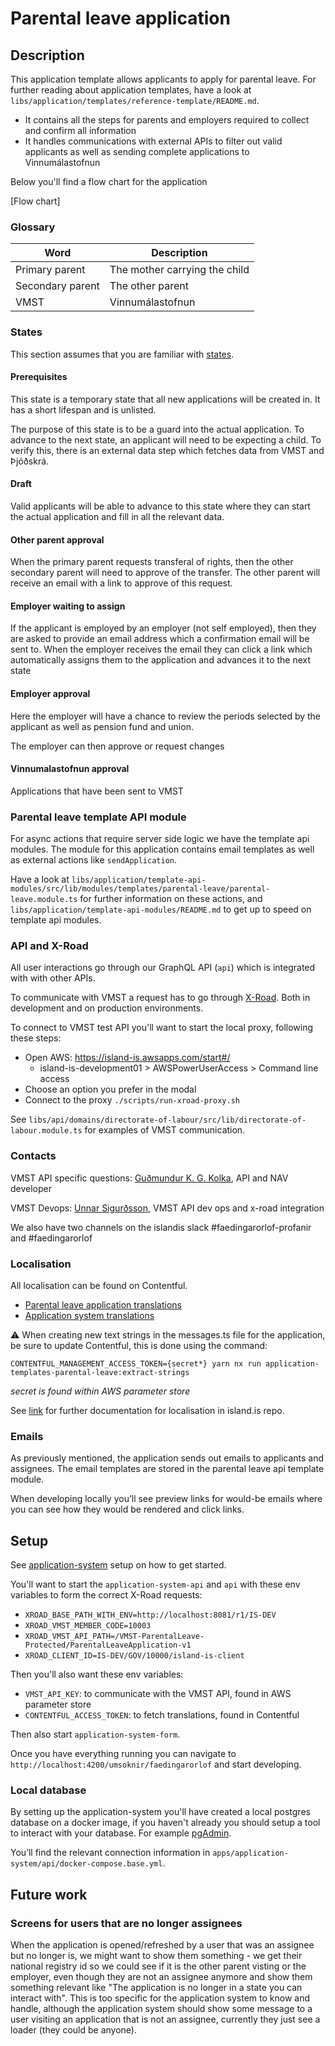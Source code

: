 # Parental leave application

## Description

This application template allows applicants to apply for parental leave. For further reading about application templates, have a look at `libs/application/templates/reference-template/README.md`.

- It contains all the steps for parents and employers required to collect and confirm all information
- It handles communications with external APIs to filter out valid applicants as well as sending complete applications to Vinnumálastofnun

Below you'll find a flow chart for the application

[Flow chart]

### Glossary

| Word             | Description                   |
| ---------------- | ----------------------------- |
| Primary parent   | The mother carrying the child |
| Secondary parent | The other parent              |
| VMST             | Vinnumálastofnun              |

### States

This section assumes that you are familiar with [states](https://docs.devland.is/libs/application/core#states).

#### Prerequisites

This state is a temporary state that all new applications will be created in. It has a short lifespan and is unlisted.

The purpose of this state is to be a guard into the actual application. To advance to the next state, an applicant will need to be expecting a child. To verify this, there is an external data step which fetches data from VMST and Þjóðskrá.

#### Draft

Valid applicants will be able to advance to this state where they can start the actual application and fill in all the relevant data.

#### Other parent approval

When the primary parent requests transferal of rights, then the other secondary parent will need to approve of the transfer. The other parent will receive an email with a link to approve of this request.

#### Employer waiting to assign

If the applicant is employed by an employer (not self employed), then they are asked to provide an email address which a confirmation email will be sent to. When the employer receives the email they can click a link which automatically assigns them to the application and advances it to the next state

#### Employer approval

Here the employer will have a chance to review the periods selected by the applicant as well as pension fund and union.

The employer can then approve or request changes

#### Vinnumalastofnun approval

Applications that have been sent to VMST

### Parental leave template API module

For async actions that require server side logic we have the template api modules. The module for this application contains email templates as well as external actions like `sendApplication`.

Have a look at `libs/application/template-api-modules/src/lib/modules/templates/parental-leave/parental-leave.module.ts` for further information on these actions, and `libs/application/template-api-modules/README.md` to get up to speed on template api modules.

### API and X-Road

All user interactions go through our GraphQL API (`api`) which is integrated with with other APIs.

To communicate with VMST a request has to go through [X-Road](https://docs.devland.is/technical-overview/x-road). Both in development and on production environments.

To connect to VMST test API you'll want to start the local proxy, following these steps:

- Open AWS: https://island-is.awsapps.com/start#/
  - island-is-development01 > AWSPowerUserAccess > Command line access
- Choose an option you prefer in the modal
- Connect to the proxy `./scripts/run-xroad-proxy.sh`

See `libs/api/domains/directorate-of-labour/src/lib/directorate-of-labour.module.ts` for examples of VMST communication.

### Contacts

VMST API specific questions:
[Guðmundur K. G. Kolka](mailto:gudmundur.kolka@advania.is), API and NAV developer

VMST Devops:
[Unnar Sigurðsson](mailto:unnar.sigurdsson@vmst.is), VMST API dev ops and x-road integration

We also have two channels on the islandis slack #faedingarorlof-profanir and #faedingarorlof

### Localisation

All localisation can be found on Contentful.

- [Parental leave application translations](https://app.contentful.com/spaces/8k0h54kbe6bj/entries/pl.application)
- [Application system translations](https://app.contentful.com/spaces/8k0h54kbe6bj/entries/application.system)

⚠️ When creating new text strings in the messages.ts file for the application, be sure to update Contentful, this is done using the command:

```
CONTENTFUL_MANAGEMENT_ACCESS_TOKEN={secret*} yarn nx run application-templates-parental-leave:extract-strings
```

_secret is found within AWS parameter store_

See [link](https://docs.devland.is/apps/web/subpages#contentful) for further documentation for localisation in island.is repo.

### Emails

As previously mentioned, the application sends out emails to applicants and assignees. The email templates are stored in the parental leave api template module.

When developing locally you’ll see preview links for would-be emails where you can see how they would be rendered and click links.

## Setup

See [application-system](https://docs.devland.is/apps/application-system) setup on how to get started.

You'll want to start the `application-system-api` and `api` with these env variables to form the correct X-Road requests:

- `XROAD_BASE_PATH_WITH_ENV=http://localhost:8081/r1/IS-DEV`
- `XROAD_VMST_MEMBER_CODE=10003`
- `XROAD_VMST_API_PATH=/VMST-ParentalLeave-Protected/ParentalLeaveApplication-v1`
- `XROAD_CLIENT_ID=IS-DEV/GOV/10000/island-is-client`

Then you'll also want these env variables:

- `VMST_API_KEY`: to communicate with the VMST API, found in AWS parameter store
- `CONTENTFUL_ACCESS_TOKEN`: to fetch translations, found in Contentful

Then also start `application-system-form`.

Once you have everything running you can navigate to `http://localhost:4200/umsoknir/faedingarorlof` and start developing.

### Local database

By setting up the application-system you'll have created a local postgres database on a docker image, if you haven't already you should setup a tool to interact with your database. For example [pgAdmin](https://www.pgadmin.org/download/).

You’ll find the relevant connection information in `apps/application-system/api/docker-compose.base.yml`.

## Future work

### Screens for users that are no longer assignees

When the application is opened/refreshed by a user that was an assignee but no longer is, we might want to show them something - we get their national registry id so we could see if it is the other parent visting or the employer, even though they are not an assignee anymore and show them something relevant like "The application is no longer in a state you can interact with". This is too specific for the application system to know and handle, although the application system should show some message to a user visiting an application that is not an assignee, currently they just see a loader (they could be anyone).
